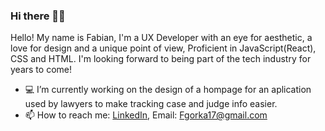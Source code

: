 ### Hi there 👋🏼 

Hello! My name is Fabian, I'm a UX Developer with an eye for aesthetic, a love for design and a unique point of view, Proficient in JavaScript(React), CSS and HTML. I'm looking forward to being part of the tech industry for years to come! 

- 💻 I’m currently working on the design of a hompage for an aplication used by lawyers to make tracking case and judge info easier. 
- 📫 How to reach me: [LinkedIn](https://www.linkedin.com/in/fabian-gorka-668054206/), Email: Fgorka17@gmail.com
